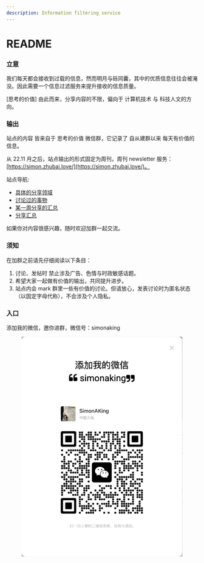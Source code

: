 ```yaml
---
description: Information filtering service
---
```


# README

### 立意

我们每天都会接收到过载的信息，然而明月与砾同囊，其中的优质信息往往会被淹没。因此需要一个信息过滤服务来提升接收的信息质量。

\[思考的价值] 由此而来，分享内容的不限，偏向于 计算机技术 与 科技人文的方向。

### 输出

站点的内容 皆来自于 思考的价值 微信群，它记录了 自从建群以来 每天有价值的信息。

从 22.11 月之后，站点输出的形式固定为周刊，周刊 newsletter 服务：[https://simon.zhubai.love/](https://simon.zhubai.love/)。

站点导航:

* [具体的分享领域](https://thinking.tomotoes.com/tags)
* [讨论过的事物](https://thinking.tomotoes.com/tags/talk)
* [某一周分享的汇总](https://thinking.tomotoes.com/archives/2020/12/25-31)
* [分享汇总](https://thinking.tomotoes.com/archives)

如果你对内容很感兴趣，随时欢迎加群一起交流。

### 须知

在加群之前请先仔细阅读以下条目：

1. 讨论、发帖时 禁止涉及广告、色情与时政敏感话题。
2. 希望大家一起做有价值的输出，共同提升进步。
3. 站点内会 mark 群里一些有价值的讨论。但请放心，发表讨论时为匿名状态（以固定字母代称），不会涉及个人隐私。

### 入口

添加我的微信，邀你进群，微信号：simonaking

<figure><img src=".gitbook/assets/image (38).png" alt=""><figcaption></figcaption></figure>
